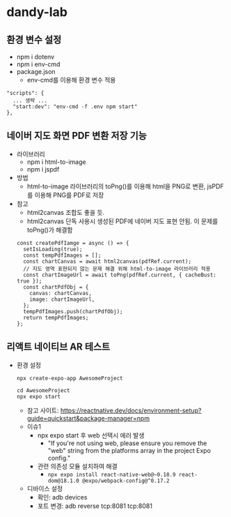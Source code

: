 # dandy-lab
## 환경 변수 설정
+ npm i dotenv
+ npm i env-cmd
+ package.json
  + env-cmd를 이용해 환경 변수 적용
```
"scripts": {
  ... 생략 ...
  "start:dev": "env-cmd -f .env npm start"
},
```
## 네이버 지도 화면 PDF 변환 저장 기능
+ 라이브러리
  + npm i html-to-image
  + npm i jspdf
+ 방법
  + html-to-image 라이브러리의 toPng()를 이용해 html을 PNG로 변환, jsPDF를 이용해 PNG를 PDF로 저장
+ 참고
  + html2canvas 조합도 좋을 듯.
  + html2canvas 단독 사용시 생성된 PDF에 네이버 지도 표현 안됨. 이 문제를 toPng()가 해결함
  ```
  const createPdfIamge = async () => {
    setIsLoading(true);
    const tempPdfImages = [];
    const chartCanvas = await html2canvas(pdfRef.current);
    // 지도 영역 표현되지 않는 문제 해결 위해 html-to-image 라이브러리 적용
    const chartImageUrl = await toPng(pdfRef.current, { cacheBust: true });
    const chartPdfObj = {
      canvas: chartCanvas,
      image: chartImageUrl,
    };
    tempPdfImages.push(chartPdfObj);
    return tempPdfImages;
  };

  ```
## 리액트 네이티브 AR 테스트
+ 환경 설정
  ```
  npx create-expo-app AwesomeProject

  cd AwesomeProject
  npx expo start
  ```
  + 참고 사이트: https://reactnative.dev/docs/environment-setup?guide=quickstart&package-manager=npm
  + 이슈1
    + npx expo start 후 web 선택시 에러 발생
      + "If you're not using web, please ensure you remove the "web" string from the platforms array in the project Expo config."
    + 관련 의존성 모듈 설치하여 해결
      + ``` npx expo install react-native-web@~0.18.9 react-dom@18.1.0 @expo/webpack-config@^0.17.2 ```
  + 디바이스 설정
    + 확인: adb devices
    + 포트 변경: adb reverse tcp:8081 tcp:8081
  
